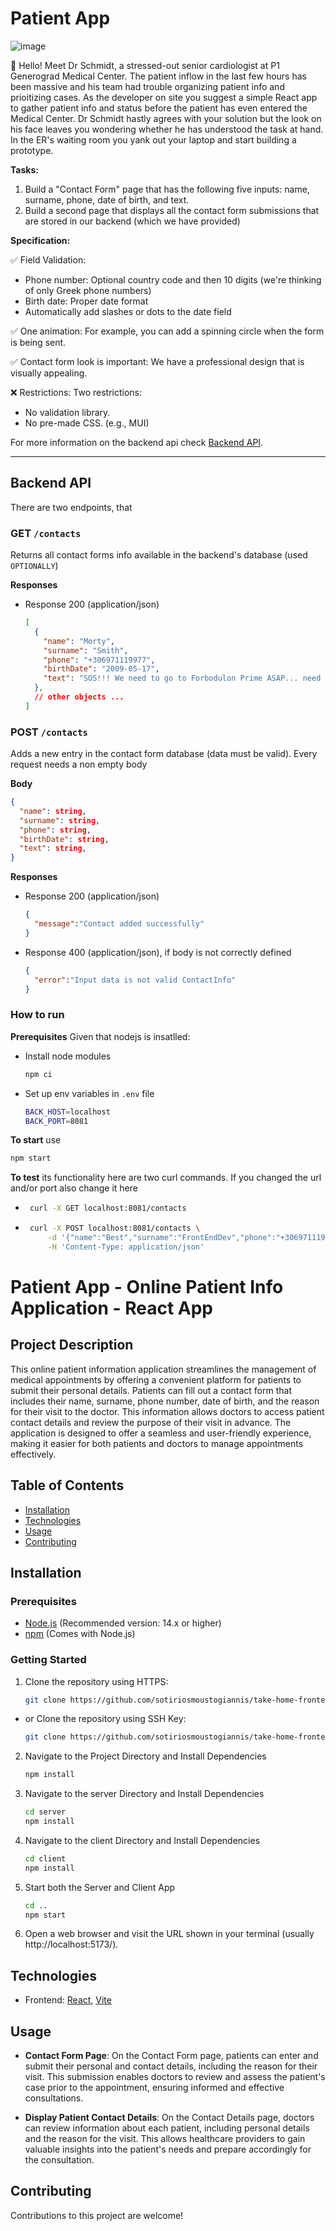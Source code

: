# Patient App

![image](https://user-images.githubusercontent.com/18698923/235904899-cf3d4893-38d5-4ffc-ba9b-32cade454833.png)


👋 Hello! Meet Dr Schmidt, a stressed-out senior cardiologist at P1 Generograd Medical Center. The patient inflow in the last few hours has been massive and his team had trouble organizing patient info and prioitizing cases. As the developer on site you suggest a simple React app to gather patient info and status before the patient has even entered the Medical Center. Dr Schmidt hastly agrees with your solution but the look on his face leaves you wondering whether he has understood the task at hand. In the ER's waiting room you yank out your laptop and start building a prototype. 

**Tasks:**  
1.  Build a "Contact Form" page that has the following five inputs: name, surname, phone, date of birth, and text. 
2.  Build a second page that displays all the contact form submissions that are stored in our backend (which we have provided)

**Specification:**

✅ Field Validation:
- Phone number: Optional country code and then 10 digits (we're thinking of only Greek phone numbers)
- Birth date: Proper date format
- Automatically add slashes or dots to the date field

✅ One animation: For example, you can add a spinning circle when the form is being sent.

✅ Contact form look is important: We have a professional design that is visually appealing.

❌ Restrictions: Two restrictions:
- No validation library.
- No pre-made CSS. (e.g., MUI)

For more information on the backend api check [Backend API](#backend-api).

***

## Backend API

There are two endpoints, that

### GET `/contacts`

Returns all contact forms info available in the backend's database (used `OPTIONALLY`)

**Responses**
* Response 200 (application/json)
  ```json
  [
    {
      "name": "Morty",
      "surname": "Smith",
      "phone": "+306971119977",
      "birthDate": "2009-05-17",
      "text": "SOS!!! We need to go to Forbodulon Prime ASAP... need the crystals!"
    },
    // other objects ...
  ]
  ```

### POST `/contacts`

Adds a new entry in the contact form database (data must be valid). Every request needs a non empty body

**Body**
```json
{
  "name": string,
  "surname": string,
  "phone": string,
  "birthDate": string,
  "text": string,
}
```

**Responses**
* Response 200 (application/json)
  ```json
  {
    "message":"Contact added successfully"
  }
  ```
* Response 400 (application/json), if body is not correctly defined
  ```json
  {
    "error":"Input data is not valid ContactInfo"
  }
  ```
### How to run

**Prerequisites** Given that nodejs is insatlled:
* Install node modules
    ```bash
    npm ci
    ```
* Set up env variables in `.env` file
    ```bash
    BACK_HOST=localhost
    BACK_PORT=8081
    ```

**To start** use
```bash
npm start
```

**To test** its functionality here are two curl commands. If you changed the url and/or port also change it here
 * ```bash
    curl -X GET localhost:8081/contacts
   ```
 * ```bash
    curl -X POST localhost:8081/contacts \
        -d '{"name":"Best","surname":"FrontEndDev","phone":"+306971119977","birthDate":"2009-05-17","text":"Test"}' \
        -H 'Content-Type: application/json'
   ```

# Patient App - Online Patient Info Application - React App

## Project Description

This online patient information application streamlines the management of medical appointments by offering a convenient platform for patients to submit their personal details. Patients can fill out a contact form that includes their name, surname, phone number, date of birth, and the reason for their visit to the doctor. This information allows doctors to access patient contact details and review the purpose of their visit in advance. The application is designed to offer a seamless and user-friendly experience, making it easier for both patients and doctors to manage appointments effectively.

## Table of Contents

- [Installation](#installation)
- [Technologies](#technologies)
- [Usage](#usage)
- [Contributing](#contributing)

## Installation

### Prerequisites

- [Node.js](https://nodejs.org/) (Recommended version: 14.x or higher)
- [npm](https://www.npmjs.com/) (Comes with Node.js)

### Getting Started

1. Clone the repository using HTTPS:

   ```bash
   git clone https://github.com/sotiriosmoustogiannis/take-home-fronteng-c1a13.git

- or Clone the repository using SSH Key:

   ```bash
   git clone https://github.com/sotiriosmoustogiannis/take-home-fronteng-c1a13.git

2. Navigate to the Project Directory and Install Dependencies

   ```bash
   npm install

3. Navigate to the server Directory and Install Dependencies

   ```bash
   cd server
   npm install

4. Navigate to the client Directory and Install Dependencies

   ```bash
   cd client
   npm install

5. Start both the Server and Client App

   ```bash
   cd ..
   npm start

5. Open a web browser and visit the URL shown in your terminal 
   (usually http://localhost:5173/).

## Technologies

- Frontend: [React](https://reactjs.org/), [Vite](https://vitejs.dev/guide)

## Usage

- **Contact Form Page**: On the Contact Form page, patients can enter and submit their personal and contact details, including the reason for their visit. This submission enables doctors to review and assess the patient's case prior to the appointment, ensuring informed and effective consultations.

- **Display Patient Contact Details**: On the Contact Details page, doctors can review information about each patient, including personal details and the reason for the visit. This allows healthcare providers to gain valuable insights into the patient's needs and prepare accordingly for the consultation.

## Contributing

Contributions to this project are welcome!
